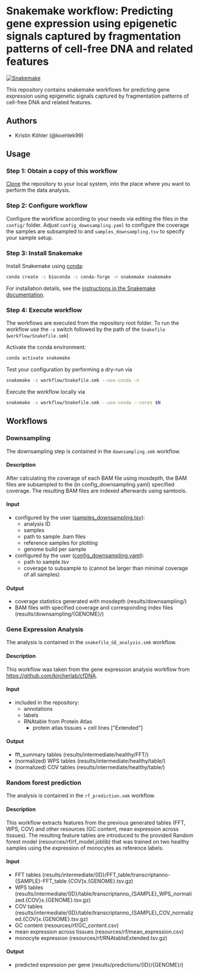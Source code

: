# Snakemake workflow: Predicting gene expression using epigenetic signals captured by fragmentation patterns of cell-free DNA and related features

[![Snakemake](https://img.shields.io/badge/snakemake-≥5.7.0-brightgreen.svg)](https://snakemake.bitbucket.io)

This repository contains snakemake workflows for predicting gene expression using epigenetic signals captured by fragmentation patterns of cell-free DNA and related features. 


## Authors

- Kristin Köhler (@koehlek99)

## Usage


### Step 1: Obtain a copy of this workflow

[Clone](https://help.github.com/en/articles/cloning-a-repository) the repository to your local system, into the place where you want to perform the data analysis.

### Step 2: Configure workflow

Configure the workflow according to your needs via editing the files in the `config/` folder. Adjust `config_downsampling.yaml` to configure the coverage the samples are subsampled to and `samples_downsampling.tsv` to specify your sample setup.

### Step 3: Install Snakemake

Install Snakemake using [conda](https://conda.io/projects/conda/en/latest/user-guide/install/index.html):

```bash
conda create -c bioconda -c conda-forge -n snakemake snakemake
```

For installation details, see the [instructions in the Snakemake documentation](https://snakemake.readthedocs.io/en/stable/getting_started/installation.html).

### Step 4: Execute workflow

The workflows are executed from the repository root folder. To run the workflow use the `-s` switch followed by the path of the `Snakefile` (`workflow/Snakefile.smk`)

Activate the conda environment:

```bash
conda activate snakemake
```

Test your configuration by performing a dry-run via

```bash
snakemake -s workflow/Snakefile.smk --use-conda -n
```

Execute the workflow locally via

```bash
snakemake -s workflow/Snakefile.smk --use-conda --cores $N
```


## Workflows

### Downsampling

The downsampling step is contained in the `downsampling.smk` workflow.

#### Description
After calculating the coverage of each BAM file using mosdepth, the BAM files are subsampled to the (in config_downsampling.yaml) specified coverage. The resulting BAM files are indexed afterwards using samtools.   

#### Input

- configured by the user ([samples_downsampling.tsv](config/samples_downsampling.tsv)):
    - analysis ID
    - samples
    - path to sample .bam files
    - reference samples for plotting
    - genome build per sample
- configured by the user ([config_downsampling.yaml](config/config_downsampling.yaml.tsv)):
    - path to sample.tsv 
    - coverage to subsample to (cannot be larger than minimal coverage of all samples)

#### Output

- coverage statistics generated with mosdepth (results/downsampling/)
- BAM files with specified coverage and corresponding index files (results/downsampling/{GENOME}/)

### Gene Expression Analysis

The analysis is contained in the `snakefile_GE_analysis.smk` workflow.

#### Description

This workflow was taken from the gene expression analysis workflow from https://github.com/kircherlab/cfDNA.

#### Input

- included in the repository:
    - annotations
    - labels
    - RNAtable from Protein Atlas
        - protein atlas tissues + cell lines ["Extended"]

#### Output

- fft_summary tables (results/intermediate/healthy/FFT/)
- (normalized) WPS tables (results/intermediate/healthy/table/)
- (normalized) COV tables (results/intermediate/healthy/table/)

### Random forest prediction

The analysis is contained in the `rf_prediction.smk` workflow.

#### Description

This workflow extracts features from the previous generated tables (FFT, WPS, COV) and other resources (GC content, mean expression across tissues). The resulting feature tables are introduced to the provided Random forest model (resources/rf/rf_model.joblib) that was trained on two healthy samples using the expression of monocytes as reference labels. 

#### Input

- FFT tables (results/intermediate/{ID}/FFT_table/transcriptanno-{SAMPLE}-FFT_table.{COV}x.{GENOME}.tsv.gz)
- WPS tables (results/intermediate/{ID}/table/transcriptanno_{SAMPLE}_WPS_normalized.{COV}x.{GENOME}.tsv.gz)
- COV tables (results/intermediate/{ID}/table/transcriptanno_{SAMPLE}_COV_normalized.{COV}x.{GENOME}.tsv.gz)
- GC content (resources/rf/GC_content.csv)
- mean expression across tissues (resources/rf/mean_expression.csv)
- monocyte expression (resources/rf/RNAtableExtended.tsv.gz)


#### Output

- predicted expression per gene (results/predictions/{ID}/{GENOME}/)
